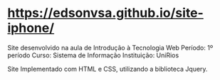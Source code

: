 # https://edsonvsa.github.io/site-iphone/
Site desenvolvido na aula de Introdução à Tecnologia Web
Período: 1º período
Curso: Sistema de Informação
Instituição: UniRios

Site Implementado com HTML e CSS, utilizando a biblioteca Jquery.
